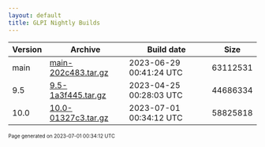 ```yaml
---
layout: default
title: GLPI Nightly Builds
---
```


Version|Archive|Build date|Size
---|---|---|---
main|[main-202c483.tar.gz](main-202c483.tar.gz)|2023-06-29 00:41:24 UTC|63112531
9.5|[9.5-1a3f445.tar.gz](9.5-1a3f445.tar.gz)|2023-04-25 00:28:03 UTC|44686334
10.0|[10.0-01327c3.tar.gz](10.0-01327c3.tar.gz)|2023-07-01 00:34:12 UTC|58825818

<font size="1">Page generated on 2023-07-01 00:34:12 UTC</font>
